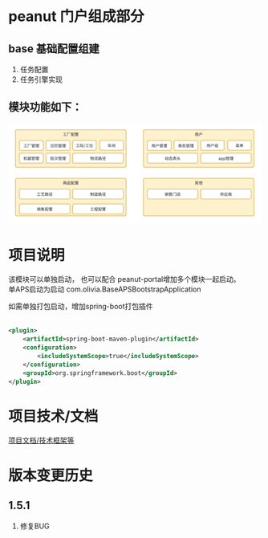 # peanut 门户组成部分

## base 基础配置组建

1. 任务配置
2. 任务引擎实现

## 模块功能如下：

![task_model.png](doc/image/base_model.png)


# 项目说明

该模块可以单独启动， 也可以配合 peanut-portal增加多个模块一起启动。  
单APS启动为启动 com.olivia.BaseAPSBootstrapApplication

如需单独打包启动，增加spring-boot打包插件

```xml

<plugin>
    <artifactId>spring-boot-maven-plugin</artifactId>
    <configuration>
        <includeSystemScope>true</includeSystemScope>
    </configuration>
    <groupId>org.springframework.boot</groupId>
</plugin>

```

# 项目技术/文档
[项目文档/技术框架等](https://gitee.com/slsplatform/aps-end/blob/master/README.md)


# 版本变更历史

## 1.5.1
1. 修复BUG